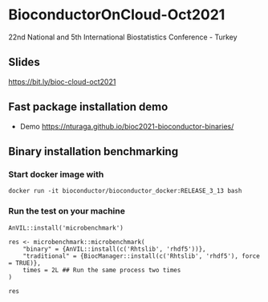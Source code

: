 # BioconductorOnCloud-Oct2021

22nd National and 5th International Biostatistics Conference - Turkey

## Slides

https://bit.ly/bioc-cloud-oct2021

## Fast package installation demo

- Demo https://nturaga.github.io/bioc2021-bioconductor-binaries/ 

## Binary installation benchmarking

### Start docker image with

```
docker run -it bioconductor/bioconductor_docker:RELEASE_3_13 bash
```

### Run the test on your machine

```
AnVIL::install('microbenchmark')

res <- microbenchmark::microbenchmark(
    "binary" = {AnVIL::install(c('Rhtslib', 'rhdf5'))},
    "traditional" = {BiocManager::install(c('Rhtslib', 'rhdf5'), force = TRUE)},
    times = 2L ## Run the same process two times
)

res
```
